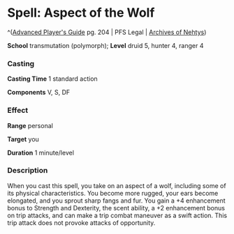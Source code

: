 # Spell: Aspect of the Wolf

^([Advanced Player's Guide][ss-aspect-of-the-wolf] pg. 204 | PFS Legal | [Archives of Nehtys][sn-aspect-of-the-wolf])

**School** transmutation (polymorph); **Level** druid 5, hunter 4, ranger 4

### Casting

**Casting Time** 1 standard action

**Components** V, S, DF

### Effect

**Range** personal

**Target** you

**Duration** 1 minute/level

### Description

When you cast this spell, you take on an aspect of a wolf, including some of its physical characteristics. You become more rugged, your ears become elongated, and you sprout sharp fangs and fur. You gain a +4 enhancement bonus to Strength and Dexterity, the scent ability, a +2 enhancement bonus on trip attacks, and can make a trip combat maneuver as a swift action. This trip attack does not provoke attacks of opportunity.

[ss-aspect-of-the-wolf]: http://paizo.com/pathfinderRPG/v57
[sn-aspect-of-the-wolf]: http://www.archivesofnethys.com/SpellDisplay.aspx?ItemName=Aspect%20of%20the%20Wolf